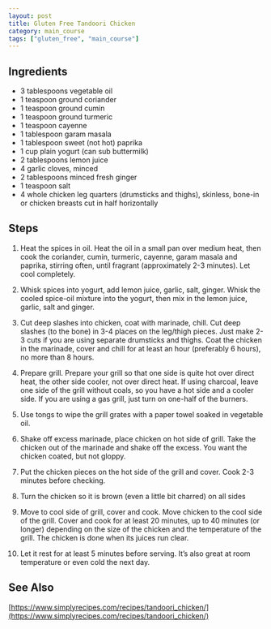```yaml
---
layout: post
title: Gluten Free Tandoori Chicken
category: main_course
tags: ["gluten_free", "main_course"]
---
```


## Ingredients

* 3 tablespoons vegetable oil
* 1 teaspoon ground coriander
* 1 teaspoon ground cumin
* 1 teaspoon ground turmeric
* 1 teaspoon cayenne
* 1 tablespoon garam masala
* 1 tablespoon sweet (not hot) paprika
* 1 cup plain yogurt (can sub buttermilk)
* 2 tablespoons lemon juice
* 4 garlic cloves, minced
* 2 tablespoons minced fresh ginger
* 1 teaspoon salt
* 4 whole chicken leg quarters (drumsticks and thighs), skinless, bone-in or chicken breasts cut in half horizontally

## Steps

1. Heat the spices in oil.  Heat the oil in a small pan over medium heat, then cook the coriander, cumin, turmeric, cayenne, garam masala and paprika, stirring often, until fragrant (approximately 2-3 minutes). Let cool completely.

2. Whisk spices into yogurt, add lemon juice, garlic, salt, ginger.  Whisk the cooled spice-oil mixture into the yogurt, then mix in the lemon juice, garlic, salt and ginger.

3. Cut deep slashes into chicken, coat with marinade, chill.  Cut deep slashes (to the bone) in 3-4 places on the leg/thigh pieces. Just make 2-3 cuts if you are using separate drumsticks and thighs. Coat the chicken in the marinade, cover and chill for at least an hour (preferably 6 hours), no more than 8 hours.

4. Prepare grill. Prepare your grill so that one side is quite hot over direct heat, the other side cooler, not over direct heat. If using charcoal, leave one side of the grill without coals, so you have a hot side and a cooler side. If you are using a gas grill, just turn on one-half of the burners.

5. Use tongs to wipe the grill grates with a paper towel soaked in vegetable oil.

6. Shake off excess marinade, place chicken on hot side of grill.  Take the chicken out of the marinade and shake off the excess. You want the chicken coated, but not gloppy.

7. Put the chicken pieces on the hot side of the grill and cover. Cook 2-3 minutes before checking.

8. Turn the chicken so it is brown (even a little bit charred) on all sides

9. Move to cool side of grill, cover and cook.   Move chicken to the cool side of the grill. Cover and cook for at least 20 minutes, up to 40 minutes (or longer) depending on the size of the chicken and the temperature of the grill. The chicken is done when its juices run clear.

10. Let it rest for at least 5 minutes before serving. It’s also great at room temperature or even cold the next day.

## See Also

[https://www.simplyrecipes.com/recipes/tandoori_chicken/](https://www.simplyrecipes.com/recipes/tandoori_chicken/)
